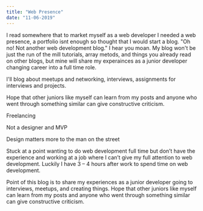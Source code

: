 ```yaml
---
title: "Web Presence"
date: "11-06-2019"
---
```


I read somewhere that to market myself as a web developer I needed a web presence, a portfolio isnt enough so thought that I would start a blog. "Oh no! Not another web development blog." I hear you moan. My blog won't be just the run of the mill tutorials, array metods, and things you already read on other blogs, but mine will share my experainces as a junior developer changing career into a full time role. 

I'll blog about meetups and networking, interviews, assignments for interviews and projects. 

Hope that other juniors like myself can learn from my posts and anyone who went through something similar can give constructive criticism.

Freelancing

Not a designer and MVP

Design matters more to the man on the street 

Stuck at a point wanting to do web development full time but don’t have the experience and working at a job where I can’t give my full attention to web development. Luckily I have 3 – 4 hours after work to spend time on web development.


Point of this blog is to share my experiences as a junior developer going to interviews, meetups, and creating things. 
Hope that other juniors like myself can learn from my posts and anyone who went through something similar can give constructive criticism.
